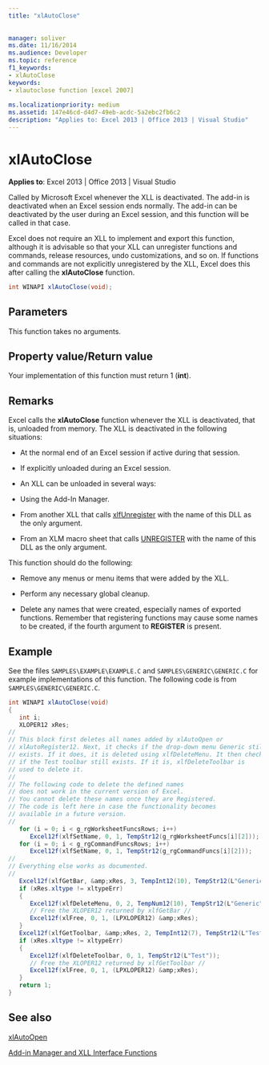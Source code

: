 ```yaml
---
title: "xlAutoClose"
 
 
manager: soliver
ms.date: 11/16/2014
ms.audience: Developer
ms.topic: reference
f1_keywords:
- xlAutoClose
keywords:
- xlautoclose function [excel 2007]
 
ms.localizationpriority: medium
ms.assetid: 147e46cd-d4d7-49eb-acdc-5a2ebc2fb6c2
description: "Applies to: Excel 2013 | Office 2013 | Visual Studio"
---
```


# xlAutoClose

 **Applies to**: Excel 2013 | Office 2013 | Visual Studio 
  
Called by Microsoft Excel whenever the XLL is deactivated. The add-in is deactivated when an Excel session ends normally. The add-in can be deactivated by the user during an Excel session, and this function will be called in that case.
  
Excel does not require an XLL to implement and export this function, although it is advisable so that your XLL can unregister functions and commands, release resources, undo customizations, and so on. If functions and commands are not explicitly unregistered by the XLL, Excel does this after calling the **xlAutoClose** function. 
  
```cs
int WINAPI xlAutoClose(void);
```

## Parameters

This function takes no arguments.
  
## Property value/Return value

Your implementation of this function must return 1 (**int**).
  
## Remarks

Excel calls the **xlAutoClose** function whenever the XLL is deactivated, that is, unloaded from memory. The XLL is deactivated in the following situations: 
  
- At the normal end of an Excel session if active during that session.
    
- If explicitly unloaded during an Excel session.
    
- An XLL can be unloaded in several ways:
    
- Using the Add-In Manager.
    
- From another XLL that calls [xlfUnregister](xlfunregister-form-1.md) with the name of this DLL as the only argument. 
    
- From an XLM macro sheet that calls [UNREGISTER](xlfunregister-form-1.md) with the name of this DLL as the only argument. 
    
This function should do the following:
  
- Remove any menus or menu items that were added by the XLL.
    
- Perform any necessary global cleanup.
    
- Delete any names that were created, especially names of exported functions. Remember that registering functions may cause some names to be created, if the fourth argument to **REGISTER** is present. 
    
## Example

See the files  `SAMPLES\EXAMPLE\EXAMPLE.C` and  `SAMPLES\GENERIC\GENERIC.C` for example implementations of this function. The following code is from  `SAMPLES\GENERIC\GENERIC.C`.
  
```cs
int WINAPI xlAutoClose(void)
{
   int i;
   XLOPER12 xRes;
//
// This block first deletes all names added by xlAutoOpen or
// xlAutoRegister12. Next, it checks if the drop-down menu Generic still
// exists. If it does, it is deleted using xlfDeleteMenu. It then checks
// if the Test toolbar still exists. If it is, xlfDeleteToolbar is
// used to delete it.
//
// The following code to delete the defined names
// does not work in the current version of Excel. 
// You cannot delete these names once they are Registered.
// The code is left here in case the functionality becomes 
// available in a future version.
//
   for (i = 0; i < g_rgWorksheetFuncsRows; i++)
      Excel12f(xlfSetName, 0, 1, TempStr12(g_rgWorksheetFuncs[i][2]));
   for (i = 0; i < g_rgCommandFuncsRows; i++)
      Excel12f(xlfSetName, 0, 1, TempStr12(g_rgCommandFuncs[i][2]));
//
// Everything else works as documented.
//
   Excel12f(xlfGetBar, &amp;xRes, 3, TempInt12(10), TempStr12(L"Generic"), TempInt12(0));
   if (xRes.xltype != xltypeErr)
   {
      Excel12f(xlfDeleteMenu, 0, 2, TempNum12(10), TempStr12(L"Generic"));
      // Free the XLOPER12 returned by xlfGetBar //
      Excel12f(xlFree, 0, 1, (LPXLOPER12) &amp;xRes);
   }
   Excel12f(xlfGetToolbar, &amp;xRes, 2, TempInt12(7), TempStr12(L"Test"));
   if (xRes.xltype != xltypeErr)
   {
      Excel12f(xlfDeleteToolbar, 0, 1, TempStr12(L"Test"));
      // Free the XLOPER12 returned by xlfGetToolbar //
      Excel12f(xlFree, 0, 1, (LPXLOPER12) &amp;xRes);
   }
   return 1;
}
```

## See also



[xlAutoOpen](xlautoopen.md)


[Add-in Manager and XLL Interface Functions](add-in-manager-and-xll-interface-functions.md)

